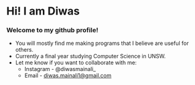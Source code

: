 # Hi! I am Diwas

### Welcome to my github profile!

+ You will mostly find me making programs that I believe are useful for others.
+ Currently a final year studying Computer Science in UNSW.
+ Let me know if you want to collaborate with me:
  + Instagram - @diwasmainali_
  + Email - diwas.mainali1@gmail.com

